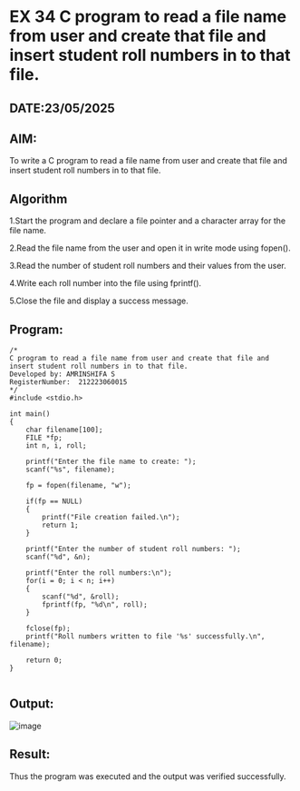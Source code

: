 # EX 34 C program to read a file name from user and create that file and insert student roll numbers in to that file.
## DATE:23/05/2025
## AIM:
To write a C program to read a file name from user and create that file and insert student roll numbers in to that file.

## Algorithm
1.Start the program and declare a file pointer and a character array for the file name.

2.Read the file name from the user and open it in write mode using fopen().

3.Read the number of student roll numbers and their values from the user.

4.Write each roll number into the file using fprintf().

5.Close the file and display a success message.

## Program:
```
/*
C program to read a file name from user and create that file and insert student roll numbers in to that file.
Developed by: AMRINSHIFA S
RegisterNumber:  212223060015
*/
#include <stdio.h>

int main()
{
    char filename[100];
    FILE *fp;
    int n, i, roll;

    printf("Enter the file name to create: ");
    scanf("%s", filename);

    fp = fopen(filename, "w");

    if(fp == NULL)
    {
        printf("File creation failed.\n");
        return 1;
    }

    printf("Enter the number of student roll numbers: ");
    scanf("%d", &n);

    printf("Enter the roll numbers:\n");
    for(i = 0; i < n; i++)
    {
        scanf("%d", &roll);
        fprintf(fp, "%d\n", roll);
    }

    fclose(fp);
    printf("Roll numbers written to file '%s' successfully.\n", filename);

    return 0;
}


```

## Output:

![image](https://github.com/user-attachments/assets/dc86fd37-92be-427b-9c60-9c67b85aeb4d)


## Result:
Thus the program was executed and the output was verified successfully.

